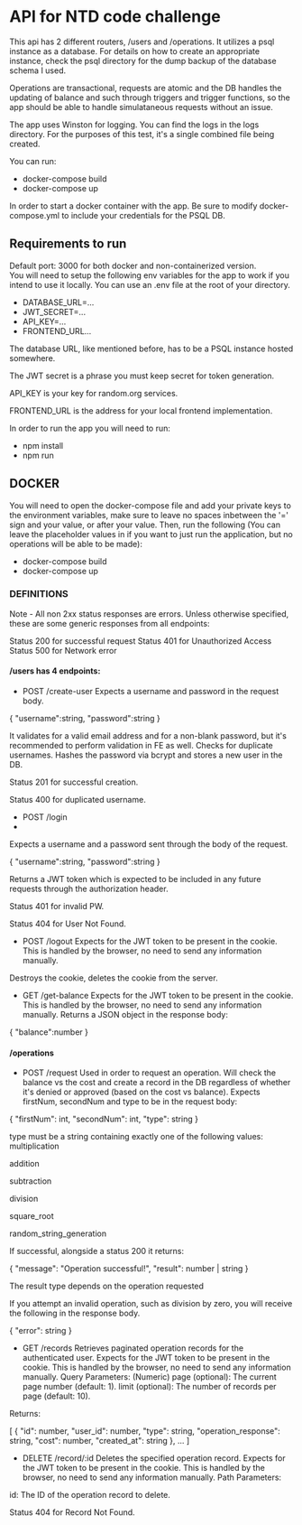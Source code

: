 # API for NTD code challenge

This api has 2 different routers, /users and /operations. It utilizes a psql instance as a database. For details on how to create an appropriate instance, check the psql directory for the dump backup of the database schema I used.

Operations are transactional, requests are atomic and the DB handles the updating of balance and such through triggers and trigger functions, so the app should be able to handle simulataneous requests without an issue. 

The app uses Winston for logging. You can find the logs in the logs directory. For the purposes of this test, it's a single combined file being created.

You can run:

- docker-compose build
- docker-compose up

In order to start a docker container with the app. Be sure to modify docker-compose.yml to include your credentials for the PSQL DB.

## Requirements to run 
Default port: 3000 for both docker and non-containerized version.  
You will need to setup the following env variables for the app to work if you intend to use it locally. You can use an .env file at the root of your directory. 

- DATABASE_URL=... 
- JWT_SECRET=...
- API_KEY=...
- FRONTEND_URL...

The database URL, like mentioned before, has to be a PSQL instance hosted somewhere. 

The JWT secret is a phrase you must keep secret for token generation. 

API_KEY is your key for random.org services.

FRONTEND_URL is the address for your local frontend implementation. 

In order to run the app you will need to run:

- npm install
- npm run 

## DOCKER
You will need to open the docker-compose file and add your private keys to the environment variables, make sure to leave no spaces inbetween the '=' sign and your value, or after your value. Then, run the following (You can leave the placeholder values in if you want to just run the application, but no operations will be able to be made):

- docker-compose build
- docker-compose up

### DEFINITIONS
Note - All non 2xx status responses are errors.
Unless otherwise specified, these are some generic responses from all endpoints:

Status 200 for successful request
Status 401 for Unauthorized Access
Status 500 for Network error

#### /users has 4 endpoints:

- POST /create-user
Expects a username and password in the request body. 

{
    "username":string,
    "password":string
} 

It validates for a valid email address and for a non-blank password, but it's recommended to perform validation in FE as well. 
Checks for duplicate usernames.
Hashes the password via bcrypt and stores a new user in the DB. 

Status 201 for successful creation.

Status 400 for duplicated username.

- POST /login
- 
Expects a username and a password sent through the body of the request.

{
    "username":string,
    "password":string
} 

Returns a JWT token which is expected to be included in any future requests through the authorization header.

Status 401 for invalid PW.

Status 404 for User Not Found.


- POST /logout
Expects for the JWT token to be present in the cookie. This is handled by the browser, no need to send any information manually. 

Destroys the cookie, deletes the cookie from the server.

- GET /get-balance
Expects for the JWT token to be present in the cookie. This is handled by the browser, no need to send any information manually.
Returns a JSON object in the response body:

{
    "balance":number
}

#### /operations

- POST /request
Used in order to request an operation. Will check the balance vs the cost and create a record in the DB regardless of whether it's denied or approved (based on the cost vs balance).
Expects firstNum, secondNum and type to be in the request body:

{
	"firstNum": int,
	"secondNum": int,
	"type": string
}

type must be a string containing exactly one of the following values:
  multiplication
  
  addition
  
  subtraction
  
  division
  
  square_root
  
  random_string_generation

If successful, alongside a status 200 it returns:

{
	"message": "Operation successful!",
	"result": number | string
}

The result type depends on the operation requested

If you attempt an invalid operation, such as division by zero, you will receive the following in the response body. 

{
  "error": string
}

- GET /records
Retrieves paginated operation records for the authenticated user.
Expects for the JWT token to be present in the cookie. This is handled by the browser, no need to send any information manually.
Query Parameters: (Numeric)
page (optional): The current page number (default: 1).
limit (optional): The number of records per page (default: 10).

Returns:

[
  {
    "id": number,
    "user_id": number,
    "type": string,
    "operation_response": string,
    "cost": number,
    "created_at": string
  },
  ...
]

- DELETE /record/:id
Deletes the specified operation record.
Expects for the JWT token to be present in the cookie. This is handled by the browser, no need to send any information manually.
Path Parameters:

id: The ID of the operation record to delete.

Status 404 for Record Not Found.

